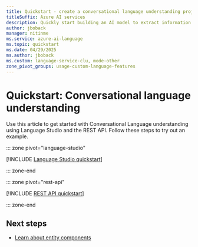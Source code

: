 ```yaml
---
title: Quickstart - create a conversational language understanding project
titleSuffix: Azure AI services
description: Quickly start building an AI model to extract information and predict the intentions of text-based utterances.
author: jboback
manager: nitinme
ms.service: azure-ai-language
ms.topic: quickstart
ms.date: 04/29/2025
ms.author: jboback
ms.custom: language-service-clu, mode-other
zone_pivot_groups: usage-custom-language-features
---
```


# Quickstart: Conversational language understanding 

Use this article to get started with Conversational Language understanding using Language Studio and the REST API. Follow these steps to try out an example.

::: zone pivot="language-studio"

[!INCLUDE [Language Studio quickstart](includes/quickstarts/language-studio.md)]

::: zone-end

::: zone pivot="rest-api"

[!INCLUDE [REST API quickstart](includes/quickstarts/rest-api.md)]

::: zone-end

## Next steps

* [Learn about entity components](concepts/entity-components.md)
